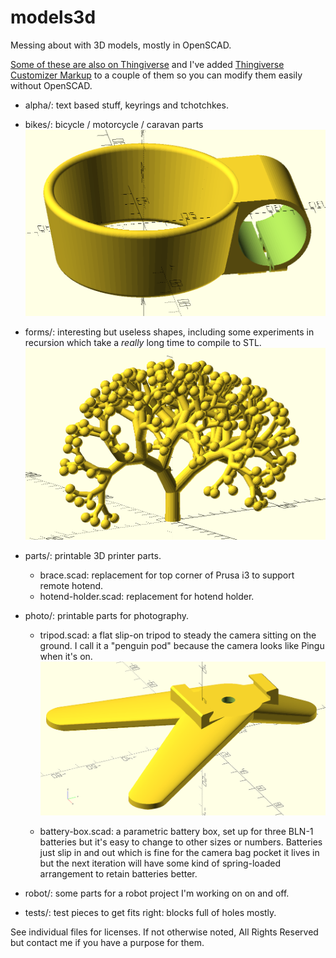 # models3d

Messing about with 3D models, mostly in OpenSCAD.

[Some of these are also on Thingiverse](https://www.thingiverse.com/nickzoic/designs)
and I've added [Thingiverse Customizer Markup](https://customizer.makerbot.com/docs) 
to a couple of them so you can modify them easily without OpenSCAD.

* alpha/: text based stuff, keyrings and tchotchkes.

* bikes/: bicycle / motorcycle / caravan parts
  ![Coffee Cup Holder](bikes/coffee.png)

* forms/: interesting but useless shapes, including some experiments in recursion
  which take a *really* long time to compile to STL.
  ![Recursive Tree](forms/recurse2.png) 

* parts/: printable 3D printer parts.
  * brace.scad: replacement for top corner of Prusa i3 to support remote hotend.
  * hotend-holder.scad: replacement for hotend holder.

* photo/: printable parts for photography.
  * tripod.scad: a flat slip-on tripod to steady the camera sitting on the ground.
    I call it a "penguin pod" because the camera looks like Pingu when it's on.
    ![Penguin Pod](photo/tripod.png)

  * battery-box.scad: a parametric battery box, set up for three BLN-1 batteries
    but it's easy to change to other sizes or numbers.  Batteries just slip in and out
    which is fine for the camera bag pocket it lives in but the next iteration will
    have some kind of spring-loaded arrangement to retain batteries better.

* robot/: some parts for a robot project I'm working on on and off.

* tests/: test pieces to get fits right: blocks full of holes mostly.

See individual files for licenses.  If not otherwise noted, All Rights Reserved
but contact me if you have a purpose for them.
